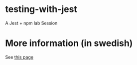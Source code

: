 # testing-with-jest
A Jest + npm lab Session

# More information (in swedish)
See [this page](https://mau-webb.github.io/resurser/da395a-vt25/6-utvecklingsmetodik/i1/)
